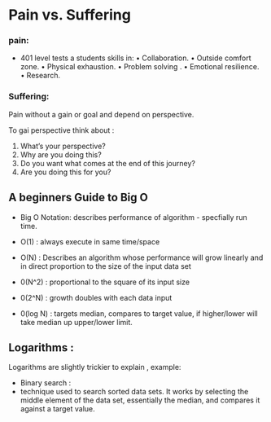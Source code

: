 # Pain vs. Suffering

### pain:

- 401 level tests a students skills in:
•	Collaboration.
•	Outside comfort zone.
•	Physical exhaustion.
•	Problem solving .
•	Emotional resilience.
•	Research.


### Suffering:

Pain without a gain or goal and depend on perspective.

To gai perspective think about :

1.	What’s your perspective?
2.	Why are you doing this?
3.	Do you want what comes at the end of this journey?
4.	Are you doing this for you?

## A beginners Guide to Big O

* Big O Notation: describes performance of algorithm - specfially run time.

- O(1) :  always execute in  same time/space

- O(N) : Describes an algorithm whose performance will grow linearly and in direct proportion to the size of the input data set

- 0(N^2) :  proportional to the square of its input size

- 0(2^N) : growth doubles with each data input

- 0(log N) : targets median, compares to target value, if higher/lower will take median up upper/lower limit.

## Logarithms : 

Logarithms are slightly trickier to explain , example:

- Binary search :  
- technique used to search sorted data sets. It works by selecting the middle element of the data set, essentially the median, and compares it against a target value.

